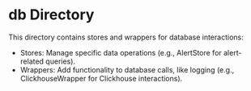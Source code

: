 # db Directory

This directory contains stores and wrappers for database interactions:

- Stores: Manage specific data operations (e.g., AlertStore for alert-related queries).
- Wrappers: Add functionality to database calls, like logging (e.g., ClickhouseWrapper for Clickhouse interactions).
